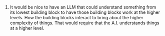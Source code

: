 1. It would be nice to have an LLM that could understand something from its lowest building block to have those building blocks work at the higher levels. How the building blocks interact to bring about the higher complexity of things. That would require that the A.I. understands things at a higher level.